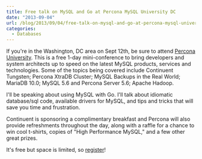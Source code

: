 ```yaml
---
title: Free talk on MySQL and Go at Percona MySQL University DC
date: "2013-09-04"
url: /blog/2013/09/04/free-talk-on-mysql-and-go-at-percona-mysql-university-dc/
categories:
  - Databases
---
```


If you're in the Washington, DC area on Sept 12th, be sure to attend [Percona University](http://www.percona.com/news-and-events/percona-university/washington-dc). This is a free 1-day mini-conference to bring developers and system architects up to speed on the latest MySQL products, services and technologies. Some of the topics being covered include Continuent Tungsten; Percona XtraDB Cluster; MySQL Backups in the Real World; MariaDB 10.0; MySQL 5.6 and Percona Server 5.6; Apache Hadoop. 

I'll be speaking about using MySQL with Go. I'll talk about idiomatic database/sql code, available drivers for MySQL, and tips and tricks that will save you time and frustration. 

Continuent is sponsoring a complimentary breakfast and Percona will also provide refreshments throughout the day, along with a raffle for a chance to win cool t-shirts, copies of "High Performance MySQL," and a few other great prizes. 

It's free but space is limited, so [register](http://www.percona.com/news-and-events/percona-university/washington-dc)!



